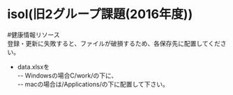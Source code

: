 # isol(旧2グループ課題(2016年度))

#健康情報リソース  
登録・更新に失敗すると、ファイルが破損するため、各保存先に配置してください。  
 - data.xlsxを  
 -- Windowsの場合C/work/の下に、  
 -- macの場合は/Applications/の下に配置して下さい。  
